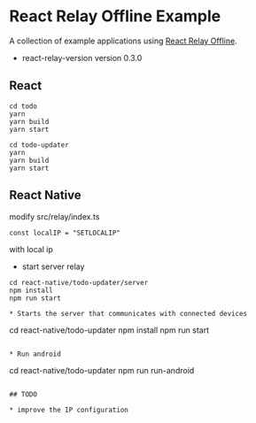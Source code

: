 # React Relay Offline Example

A collection of example applications using [React Relay Offline](https://github.com/morrys/react-relay-offline).

* react-relay-version version 0.3.0


## React

```
cd todo
yarn
yarn build
yarn start
```


```
cd todo-updater
yarn
yarn build
yarn start
```

## React Native

modify src/relay/index.ts

`const localIP = "SETLOCALIP"`

with local ip

* start server relay

```
cd react-native/todo-updater/server
npm install
npm run start

* Starts the server that communicates with connected devices

```
cd react-native/todo-updater
npm install
npm run start
```

* Run android

```
cd react-native/todo-updater
npm run run-android
```

## TODO

* improve the IP configuration